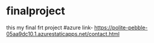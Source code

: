 # finalproject
this my final frt project
#azure link- https://polite-pebble-05aa9dc10.1.azurestaticapps.net/contact.html
